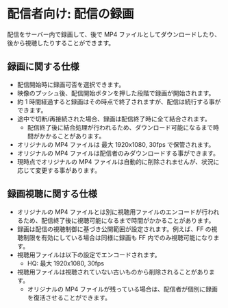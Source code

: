 # 配信者向け: 配信の録画

配信をサーバー内で録画して、後で MP4 ファイルとしてダウンロードしたり、後から視聴したりすることができます。

## 録画に関する仕様

- 配信開始時に録画可否を選択できます。
- 映像のプッシュ後、配信開始ボタンを押した段階で録画が開始されます。
- 約 1 時間経過すると録画はその時点で終了されますが、配信は続行する事ができます。
- 途中で切断/再接続された場合、録画は配信終了時に全て結合されます。
  - 配信終了後に結合処理が行われるため、ダウンロード可能になるまで時間がかかることがあります。
- オリジナルの MP4 ファイルは 最大 1920x1080, 30fps で保管されます。
- オリジナルの MP4 ファイルは配信者のみダウンロードする事ができます。
- 現時点でオリジナルの MP4 ファイルは自動的に削除されませんが、状況に応じて変更する事があります。

## 録画視聴に関する仕様

- オリジナルの MP4 ファイルとは別に視聴用ファイルのエンコードが行われるため、配信終了後に視聴可能になるまで時間がかかることがあります。
- 録画は配信の視聴制御に基づき公開範囲が設定されます。例えば、FF の視聴制限を有効にしている場合は同様に録画も FF 内でのみ視聴可能になります。
- 視聴用ファイルは以下の設定でエンコードされます。
  - HQ: 最大 1920x1080, 30fps
- 視聴用ファイルは視聴されていない古いものから削除されることがあります。
  - オリジナルの MP4 ファイルが残っている場合は、配信者が個別に録画を復活させることができます。
